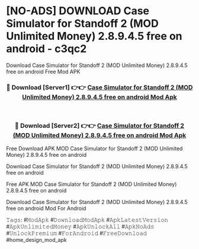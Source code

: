 # [NO-ADS] DOWNLOAD Case Simulator for Standoff 2 (MOD Unlimited Money) 2.8.9.4.5 free on android - c3qc2
Download Case Simulator for Standoff 2 (MOD Unlimited Money) 2.8.9.4.5 free on android Free Mod APK

<div align="center">
<h3>🔴 Download [Server1] 👉👉 <a href="https://apk-comot.site?title=Case_Simulator_for_Standoff_2_(MOD_Unlimited_Money)_2.8.9.4.5_free_on_android">Case Simulator for Standoff 2 (MOD Unlimited Money) 2.8.9.4.5 free on android Mod Apk</a></h3><br>

<h3>🔴 Download [Server2] 👉👉 <a href="https://apk-comot.site?title=Case_Simulator_for_Standoff_2_(MOD_Unlimited_Money)_2.8.9.4.5_free_on_android">Case Simulator for Standoff 2 (MOD Unlimited Money) 2.8.9.4.5 free on android Mod Apk</a></h3>
</div>


Free Download APK MOD Case Simulator for Standoff 2 (MOD Unlimited Money) 2.8.9.4.5 free on android

Download Case Simulator for Standoff 2 (MOD Unlimited Money) 2.8.9.4.5 free on android 

Free APK MOD Case Simulator for Standoff 2 (MOD Unlimited Money) 2.8.9.4.5 free on android 

Download Case Simulator for Standoff 2 (MOD Unlimited Money) 2.8.9.4.5 free on android Mod For Android

𝚃𝚊𝚐𝚜: #𝙼𝚘𝚍𝙰𝚙𝚔 #𝙳𝚘𝚠𝚗𝚕𝚘𝚊𝚍𝙼𝚘𝚍𝙰𝚙𝚔 #𝙰𝚙𝚔𝙻𝚊𝚝𝚎𝚜𝚝𝚅𝚎𝚛𝚜𝚒𝚘𝚗 #𝙰𝚙𝚔𝚄𝚗𝚕𝚒𝚖𝚒𝚝𝚎𝚍𝙼𝚘𝚗𝚎𝚢 #𝙰𝚙𝚔𝚄𝚗𝚕𝚘𝚌𝚔𝙰𝚕𝚕 #𝙰𝚙𝚔𝙽𝚘𝙰𝚍𝚜 #𝚄𝚗𝚕𝚘𝚌𝚔𝙿𝚛𝚎𝚖𝚒𝚞𝚖 #𝙵𝚘𝚛𝙰𝚗𝚍𝚛𝚘𝚒𝚍 #𝙵𝚛𝚎𝚎𝙳𝚘𝚠𝚗𝚕𝚘𝚊𝚍 #home_design_mod_apk